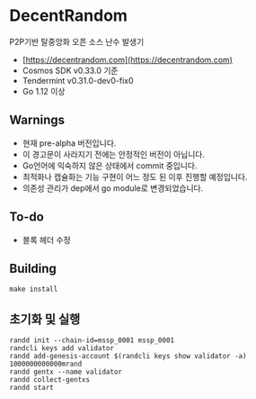 # DecentRandom

P2P기반 탈중앙화 오픈 소스 난수 발생기

- [https://decentrandom.com](https://decentrandom.com)
- Cosmos SDK v0.33.0 기준
- Tendermint v0.31.0-dev0-fix0
- Go 1.12 이상

## Warnings

- 현재 pre-alpha 버전입니다.
- 이 경고문이 사라지기 전에는 안정적인 버전이 아닙니다.
- Go언어에 익숙하지 않은 상태에서 commit 중입니다.
- 최적화나 캡슐화는 기능 구현이 어느 정도 된 이후 진행할 예정입니다.
- 의존성 관리가 dep에서 go module로 변경되었습니다.

## To-do

- 블록 헤더 수정

## Building

    make install

## 초기화 및 실행

    randd init --chain-id=mssp_0001 mssp_0001
    randcli keys add validator
    randd add-genesis-account $(randcli keys show validator -a) 1000000000000mrand
    randd gentx --name validator
    randd collect-gentxs
    randd start